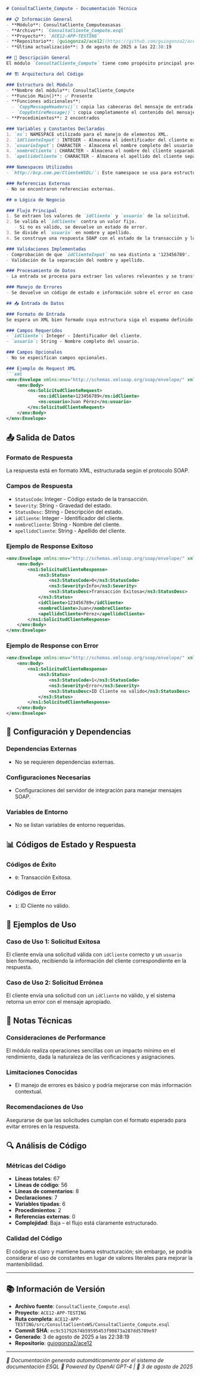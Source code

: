 ```markdown
# ConsultaCliente_Compute - Documentación Técnica

## 📋 Información General
- **Módulo**: ConsultaCliente_Computeasasas
- **Archivo**: `ConsultaCliente_Compute.esql`
- **Proyecto**: `ACE12-APP-TESTING`
- **Repositorio**: [guiogonza2/ace12](https://github.com/guiogonza2/ace12)
- **Última actualización**: 3 de agosto de 2025 a las 22:38:19

## 🎯 Descripción General
El módulo `ConsultaCliente_Compute` tiene como propósito principal procesar solicitudes de información de clientes, verificando la validez del identificador del cliente y descomponiendo el nombre completo del usuario en nombre y apellido. Su función es recibir datos a través de un cuerpo de solicitud XML, validar dichos datos, y generar una respuesta XML SOAP que contenga el estado de la consulta y la información del cliente.

## 🏗️ Arquitectura del Código

### Estructura del Módulo
- **Nombre del módulo**: ConsultaCliente_Compute
- **Función Main()**: ✅ Presente
- **Funciones adicionales**: 
  - `CopyMessageHeaders()`: copia las cabeceras del mensaje de entrada al mensaje de salida.
  - `CopyEntireMessage()`: copia completamente el contenido del mensaje de entrada al mensaje de salida.
- **Procedimientos**: 2 encontrados

### Variables y Constantes Declaradas
1. `ns`: NAMESPACE utilizado para el manejo de elementos XML.
2. `idClienteInput`: INTEGER - Almacena el identificador del cliente extraído de la solicitud.
3. `usuarioInput`: CHARACTER - Almacena el nombre completo del usuario.
4. `nombreCliente`: CHARACTER - Almacena el nombre del cliente separado.
5. `apellidoCliente`: CHARACTER - Almacena el apellido del cliente separado.

### Namespaces Utilizados
- `http://bcp.com.pe/ClienteWSDL/`: Este namespace se usa para estructurar los elementos en la respuesta XML de manera que cumplan con un esquema específico.

### Referencias Externas
- No se encontraron referencias externas.

## ⚙️ Lógica de Negocio

### Flujo Principal
1. Se extraen los valores de `idCliente` y `usuario` de la solicitud.
2. Se valida el `idCliente` contra un valor fijo.
   - Si no es válido, se devuelve un estado de error.
3. Se divide el `usuario` en nombre y apellido.
4. Se construye una respuesta SOAP con el estado de la transacción y los datos del cliente si la validación fue exitosa.

### Validaciones Implementadas
- Comprobación de que `idClienteInput` no sea distinto a '123456789'.
- Validación de la separación del nombre y apellido.

### Procesamiento de Datos
- La entrada se procesa para extraer los valores relevantes y se transforma en una respuesta estructurada en formato XML según el protocolo SOAP.

### Manejo de Errores
- Se devuelve un código de estado e información sobre el error en caso de que la validación del `idCliente` falle.

## 📥 Entrada de Datos

### Formato de Entrada
Se espera un XML bien formado cuya estructura siga el esquema definido por el WSDL correspondiente.

### Campos Requeridos
- `idCliente`: Integer - Identificador del cliente.
- `usuario`: String - Nombre completo del usuario.

### Campos Opcionales
- No se especifican campos opcionales.

### Ejemplo de Request XML
```xml
<env:Envelope xmlns:env="http://schemas.xmlsoap.org/soap/envelope/" xmlns:ns="http://bcp.com.pe/ClienteWSDL/">
    <env:Body>
        <ns:SolicitudClienteRequest>
            <ns:idCliente>123456789</ns:idCliente>
            <ns:usuario>Juan Pérez</ns:usuario>
        </ns:SolicitudClienteRequest>
    </env:Body>
</env:Envelope>
```

## 📤 Salida de Datos

### Formato de Respuesta
La respuesta está en formato XML, estructurada según el protocolo SOAP.

### Campos de Respuesta
- `StatusCode`: Integer - Código estado de la transacción.
- `Severity`: String - Gravedad del estado.
- `StatusDesc`: String - Descripción del estado.
- `idCliente`: Integer - Identificador del cliente.
- `nombreCliente`: String - Nombre del cliente.
- `apellidoCliente`: String - Apellido del cliente.

### Ejemplo de Response Exitoso
```xml
<env:Envelope xmlns:env="http://schemas.xmlsoap.org/soap/envelope/" xmlns:ns1="http://bcp.com.pe/ClienteWSDL/" xmlns:ns3="http://bcp.com.pe/Status/">
    <env:Body>
        <ns1:SolicitudClienteResponse>
            <ns3:Status>
                <ns3:StatusCode>0</ns3:StatusCode>
                <ns3:Severity>Info</ns3:Severity>
                <ns3:StatusDesc>Transacción Exitosa</ns3:StatusDesc>
            </ns3:Status>
            <idCliente>123456789</idCliente>
            <nombreCliente>Juan</nombreCliente>
            <apellidoCliente>Pérez</apellidoCliente>
        </ns1:SolicitudClienteResponse>
    </env:Body>
</env:Envelope>
```

### Ejemplo de Response con Error
```xml
<env:Envelope xmlns:env="http://schemas.xmlsoap.org/soap/envelope/" xmlns:ns1="http://bcp.com.pe/ClienteWSDL/" xmlns:ns3="http://bcp.com.pe/Status/">
    <env:Body>
        <ns1:SolicitudClienteResponse>
            <ns3:Status>
                <ns3:StatusCode>1</ns3:StatusCode>
                <ns3:Severity>Error</ns3:Severity>
                <ns3:StatusDesc>ID Cliente no válido</ns3:StatusDesc>
            </ns3:Status>
        </ns1:SolicitudClienteResponse>
    </env:Body>
</env:Envelope>
```

## 🔧 Configuración y Dependencias

### Dependencias Externas
- No se requieren dependencias externas.

### Configuraciones Necesarias
- Configuraciones del servidor de integración para manejar mensajes SOAP.

### Variables de Entorno
- No se listan variables de entorno requeridas.

## 📊 Códigos de Estado y Respuesta

### Códigos de Éxito
- `0`: Transacción Exitosa.

### Códigos de Error
- `1`: ID Cliente no válido.

## 🚀 Ejemplos de Uso

### Caso de Uso 1: Solicitud Exitosa
El cliente envía una solicitud válida con `idCliente` correcto y un `usuario` bien formado, recibiendo la información del cliente correspondiente en la respuesta.

### Caso de Uso 2: Solicitud Errónea
El cliente envía una solicitud con un `idCliente` no válido, y el sistema retorna un error con el mensaje apropiado.

## 📝 Notas Técnicas

### Consideraciones de Performance
El módulo realiza operaciones sencillas con un impacto mínimo en el rendimiento, dada la naturaleza de las verificaciones y asignaciones.

### Limitaciones Conocidas
- El manejo de errores es básico y podría mejorarse con más información contextual.

### Recomendaciones de Uso
Asegurarse de que las solicitudes cumplan con el formato esperado para evitar errores en la respuesta.

## 🔍 Análisis de Código

### Métricas del Código
- **Líneas totales**: 67
- **Líneas de código**: 56
- **Líneas de comentarios**: 8
- **Declaraciones**: 7
- **Variables tipadas**: 6
- **Procedimientos**: 2
- **Referencias externas**: 0
- **Complejidad**: Baja – el flujo está claramente estructurado.

### Calidad del Código
El código es claro y mantiene buena estructuración; sin embargo, se podría considerar el uso de constantes en lugar de valores literales para mejorar la mantenibilidad.

---

## 📚 Información de Versión
- **Archivo fuente**: `ConsultaCliente_Compute.esql`
- **Proyecto**: `ACE12-APP-TESTING`
- **Ruta completa**: `ACE12-APP-TESTING/src/ConsultaClienteWS/ConsultaCliente_Compute.esql`
- **Commit SHA**: `ec9c51792674b59595453f90873a287dd5789e97`
- **Generado**: 3 de agosto de 2025 a las 22:38:19
- **Repositorio**: [guiogonza2/ace12](https://github.com/guiogonza2/ace12)

---
*📖 Documentación generada automáticamente por el sistema de documentación ESQL*
*🤖 Powered by OpenAI GPT-4 | 📅 3 de agosto de 2025*
```